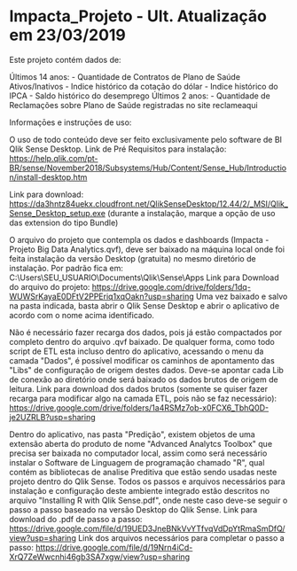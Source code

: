 # Impacta_Projeto - Ult. Atualização em 23/03/2019

Este projeto contém dados de:

  Últimos 14 anos:
    - Quantidade de Contratos de Plano de Saúde Ativos/Inativos
    - Indice histórico da cotação do dólar
    - Indice histórico do IPCA
    - Saldo histórico do desemprego
  Últimos 2 anos:
    - Quantidade de Reclamações sobre Plano de Saúde registradas no site reclameaqui

Informaçōes e instruçōes de uso:

O uso de todo conteúdo deve ser feito exclusivamente pelo software de BI Qlik Sense Desktop. 
Link de Pré Requisitos para instalação: https://help.qlik.com/pt-BR/sense/November2018/Subsystems/Hub/Content/Sense_Hub/Introduction/install-desktop.htm

Link para download: https://da3hntz84uekx.cloudfront.net/QlikSenseDesktop/12.44/2/_MSI/Qlik_Sense_Desktop_setup.exe
(durante a instalação, marque a opção de uso das extension do tipo Bundle)

O arquivo do projeto que contempla os dados e dashboards (Impacta - Projeto Big Data Analytics.qvf), deve ser baixado na máquina local onde foi feita instalação da versão Desktop (gratuita) no mesmo diretório de instalação. Por padrão fica em: C:\Users\SEU_USUARIO\Documents\Qlik\Sense\Apps
Link para Download do arquivo do projeto: https://drive.google.com/drive/folders/1dq-WUWSrKayaE0DFtV2PPEriq1xqOakn?usp=sharing
Uma vez baixado e salvo na pasta indicada, basta abrir o Qlik Sense Desktop e abrir o aplicativo de acordo com o nome acima identificado.

Não é necessário fazer recarga dos dados, pois já estão compactados por completo dentro do arquivo .qvf baixado. De qualquer forma, como todo script de ETL esta incluso dentro do aplicativo, acessando o menu da camada "Dados", é possível modificar os caminhos de apontamento das "Libs" de configuração de origem destes dados. Deve-se apontar cada Lib de conexão ao diretório onde será baixado os dados brutos de origem de leitura.
Link para download dos dados brutos (somente se quiser fazer recarga para modificar algo na camada ETL, pois não se faz necessário): https://drive.google.com/drive/folders/1a4RSMz7ob-x0FCX6_TbhQ0D-je2UZRLB?usp=sharing

Dentro do aplicativo, nas pasta "Predição", existem objetos de uma extensão aberta do produto de nome "Advanced Analytcs Toolbox" que precisa ser baixada no computador local, assim como será necessário instalar o Software de Linguagem de programação chamado "R", qual contém as bibliotecas de analise Preditiva que estão sendo usadas neste projeto dentro do Qlik Sense. Todos os passos e arquivos necessários para instalação e configuração deste ambiente integrado estão descritos no arquivo "Installing R with Qlik Sense.pdf", onde neste caso deve-se seguir o passo a passo baseado na versão Desktop do Qlik Sense.
Link para download do .pdf de passo a passo: https://drive.google.com/file/d/19UED3JneBNkVvYTfvqVdDpYtRmaSmDfQ/view?usp=sharing
Link dos arquivos necessários para completar o passo a passo: https://drive.google.com/file/d/19Nrn4iCd-XrQ7ZeWwcnhi46gb3SA7xgw/view?usp=sharing
